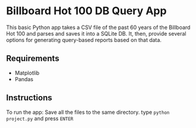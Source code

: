 # Billboard Hot 100 DB Query App

This basic Python app takes a CSV file of the past 60 years of
the Billboard Hot 100 and parses and saves it into a SQLite DB.
It, then, provide several options for generating query-based reports
based on that data.

## Requirements
* Matplotlib
* Pandas


## Instructions
To run the app:
Save all the files to the same directory.
type `python project.py` and press `ENTER`